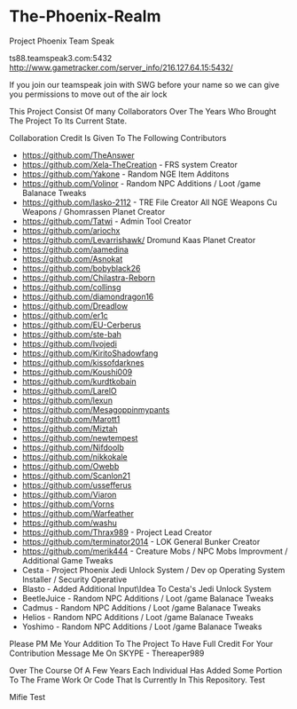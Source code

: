 # The-Phoenix-Realm
Project Phoenix Team Speak

ts88.teamspeak3.com:5432
http://www.gametracker.com/server_info/216.127.64.15:5432/

If you join our teamspeak join with SWG before your name so we can give you permissions to move out of the air lock

This Project Consist Of many Collaborators Over The Years Who Brought The Project To Its Current State.

Collaboration Credit Is Given To The Following Contributors
* https://github.com/TheAnswer
* https://github.com/Xela-TheCreation - FRS system Creator
* https://github.com/Yakone - Random NGE Item Additons
* https://github.com/Volinor - Random NPC Additions / Loot /game Balanace Tweaks
* https://github.com/lasko-2112 - TRE File Creator All NGE Weapons Cu Weapons / Ghomrassen Planet Creator
* https://github.com/Tatwi - Admin Tool Creator
* https://github.com/ariochx
* https://github.com/Levarrishawk/ Dromund Kaas Planet Creator
* https://github.com/aamedina
* https://github.com/Asnokat
* https://github.com/bobyblack26
* https://github.com/Chilastra-Reborn
* https://github.com/collinsg
* https://github.com/diamondragon16
* https://github.com/Dreadlow
* https://github.com/er1c
* https://github.com/EU-Cerberus
* https://github.com/ste-bah
* https://github.com/Ivojedi
* https://github.com/KiritoShadowfang
* https://github.com/kissofdarknes
* https://github.com/Koushi009
* https://github.com/kurdtkobain
* https://github.com/LarelO
* https://github.com/lexun
* https://github.com/Mesagoppinmypants
* https://github.com/Marott1
* https://github.com/Miztah
* https://github.com/newtempest
* https://github.com/Nifdoolb
* https://github.com/nikkokale
* https://github.com/Owebb
* https://github.com/Scanlon21
* https://github.com/ussefferus
* https://github.com/Viaron
* https://github.com/Vorns
* https://github.com/Warfeather
* https://github.com/washu
* https://github.com/Thrax989 - Project Lead Creator
* https://github.com/terminator2014 - LOK General Bunker Creator
* https://github.com/merik444 - Creature Mobs / NPC Mobs Improvment / Additional Game Tweaks
* Cesta - Project Phoenix Jedi Unlock System / Dev op Operating System Installer / Security Operative
* Blasto - Added Additional Input\Idea To Cesta's Jedi Unlock System
* BeetleJuice - Random NPC Additions / Loot /game Balanace Tweaks
* Cadmus - Random NPC Additions / Loot /game Balanace Tweaks
* Helios - Random NPC Additions / Loot /game Balanace Tweaks
* Yoshimo - Random NPC Additions / Loot /game Balanace Tweaks


Please PM Me Your Addition To The Project To Have Full Credit For Your Contribution
Message Me On SKYPE -
Thereaper989

Over The Course Of A Few Years Each Individual Has Added Some Portion To The Frame Work Or Code That Is Currently In This Repository.
Test

Mifie Test
